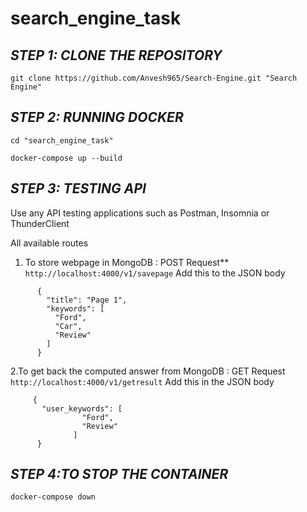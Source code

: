 # search_engine_task

## *STEP 1: CLONE THE REPOSITORY*
`git clone https://github.com/Anvesh965/Search-Engine.git "Search Engine"`

## *STEP 2: RUNNING DOCKER*
```
cd "search_engine_task"

docker-compose up --build
```
## *STEP 3: TESTING API*
Use any API testing applications such as Postman, Insomnia or ThunderClient

All available routes
1. To store webpage in MongoDB : POST Request**
    `http://localhost:4000/v1/savepage`
     Add this to the JSON body
```
      {
        "title": "Page 1",
        "keywords": [
          "Ford",
          "Car",
          "Review"
        ]
      }
 ```
 2.To get back the computed answer from MongoDB : GET Request
     `http://localhost:4000/v1/getresult`
     Add this in the JSON body
```
     {    
       "user_keywords": [
                "Ford",      
                "Review"    
              ]
      }
```
## *STEP 4:TO STOP THE CONTAINER*
`docker-compose down`
      
    
    

